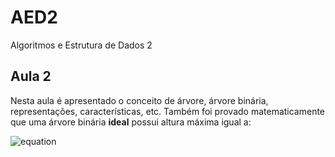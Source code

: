 
# AED2
Algoritmos e Estrutura de Dados 2

## Aula 2

Nesta aula é apresentado o conceito de árvore, árvore binária, representações, características, etc.
Também foi provado matematicamente que uma árvore binária **ideal** possui altura máxima igual a:

![equation](https://latex.codecogs.com/png.download?%5CLARGE%20H%20%3D%20log_2%28N+1%29)
